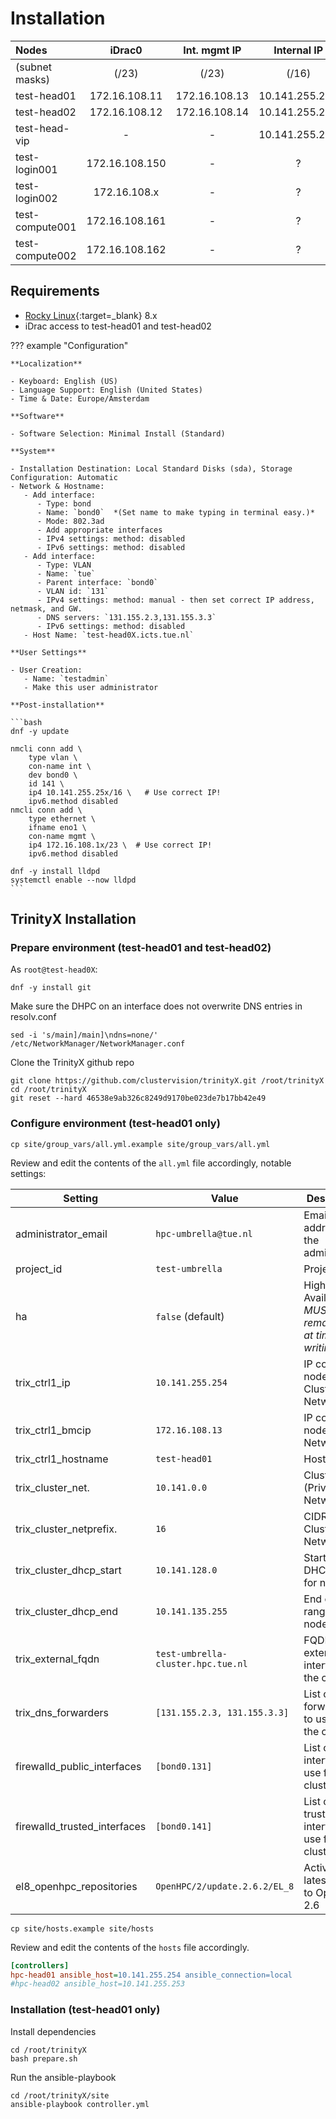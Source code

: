 # Installation

| Nodes                 |      iDrac0    |  Int. mgmt IP  |   Internal IP  | External IP   |
|:----------------------|:--------------:|:--------------:|:--------------:|:-------------:|
| (subnet masks)        |     (/23)      |     (/23)      |     (/16)      |     (/24)     |
| test-head01           | 172.16.108.11  | 172.16.108.13  | 10.141.255.254 | 131.155.2.51  |
| test-head02           | 172.16.108.12  | 172.16.108.14  | 10.141.255.253 | 131.155.2.52  |
| test-head-vip         |       -        |       -        | 10.141.255.252 | 131.155.2.50  |
| test-login001         | 172.16.108.150 |       -        |       ?        | 131.155.2.53  |
| test-login002         | 172.16.108.x |       -        |       ?        | 131.155.2.x  |
| test-compute001       | 172.16.108.161 |       -        |       ?        |      -        |
| test-compute002       | 172.16.108.162 |       -        |       ?        |      -        |

## Requirements

- [Rocky Linux](https://rockylinux.org){:target=_blank} 8.x
- iDrac access to test-head01 and test-head02

??? example "Configuration"

    **Localization**
    
    - Keyboard: English (US)
    - Language Support: English (United States)
    - Time & Date: Europe/Amsterdam
    
    **Software**
    
    - Software Selection: Minimal Install (Standard)
    
    **System**
    
    - Installation Destination: Local Standard Disks (sda), Storage Configuration: Automatic
    - Network & Hostname:
       - Add interface:
          - Type: bond
          - Name: `bond0`  *(Set name to make typing in terminal easy.)*
          - Mode: 802.3ad
          - Add appropriate interfaces
          - IPv4 settings: method: disabled
          - IPv6 settings: method: disabled
       - Add interface:
          - Type: VLAN
          - Name: `tue`
          - Parent interface: `bond0`
          - VLAN id: `131`
          - IPv4 settings: method: manual - then set correct IP address, netmask, and GW.
          - DNS servers: `131.155.2.3,131.155.3.3`
          - IPv6 settings: method: disabled
       - Host Name: `test-head0X.icts.tue.nl`
    
    **User Settings**
    
    - User Creation:
       - Name: `testadmin`
       - Make this user administrator

    **Post-installation**

    ```bash
    dnf -y update

    nmcli conn add \
        type vlan \
        con-name int \
        dev bond0 \
        id 141 \
        ip4 10.141.255.25x/16 \   # Use correct IP!
        ipv6.method disabled
    nmcli conn add \
        type ethernet \
        ifname eno1 \
        con-name mgmt \
        ip4 172.16.108.1x/23 \  # Use correct IP!
        ipv6.method disabled

    dnf -y install lldpd
    systemctl enable --now lldpd
    ```

## TrinityX Installation

### Prepare environment (test-head01 and test-head02)

As `root@test-head0X`:

```shell
dnf -y install git
```

Make sure the DHPC on an interface does not overwrite DNS entries in resolv.conf

```shell
sed -i 's/main]/main]\ndns=none/' /etc/NetworkManager/NetworkManager.conf
```

Clone the TrinityX github repo

```shell
git clone https://github.com/clustervision/trinityX.git /root/trinityX
cd /root/trinityX
git reset --hard 46538e9ab326c8249d9170be023de7b17bb42e49
```

### Configure environment (test-head01 only)

```shell
cp site/group_vars/all.yml.example site/group_vars/all.yml
```

Review and edit the contents of the `all.yml` file accordingly, notable settings:

| Setting                      | Value                         | Description                                                 |
|------------------------------|-------------------------------|-------------------------------------------------------------|
| administrator_email          | `hpc-umbrella@tue.nl`         | Email address of the administrator                          |
| project_id                   | `test-umbrella`               | Project ID                                                  |
| ha                           | `false` (default)             | High Availability; _MUST remain `false` at time of writing_ |
| trix_ctrl1_ip                | `10.141.255.254 `             | IP controller node in Cluster Network                       |
| trix_ctrl1_bmcip             | `172.16.108.13`               | IP controller node in BMC Network                           |
| trix_ctrl1_hostname          | `test-head01`                 | Hostname                                                    |
| trix_cluster_net.            | `10.141.0.0`                  | Cluster (Private) Network                                   | 
| trix_cluster_netprefix.      | `16`                          | CIDR of Cluster Network                                     |
| trix_cluster_dhcp_start      | `10.141.128.0`                | Start of DHCP range for nodes                               |
| trix_cluster_dhcp_end        | `10.141.135.255`              | End of DHCP range for nodes                                 |
| trix_external_fqdn           | `test-umbrella-cluster.hpc.tue.nl` | FQDN of the external interface of the cluster          |
| trix_dns_forwarders          | `[131.155.2.3, 131.155.3.3]`  | List of DNS forwarders to use for the cluster.              |
| firewalld_public_interfaces  | `[bond0.131]`                 | List of public interfaces to use for the cluster.           |
| firewalld_trusted_interfaces | `[bond0.141]`                 | List of trusted interfaces to use for the cluster.          |
| el8_openhpc_repositories     | `OpenHPC/2/update.2.6.2/EL_8` | Activate latest update to OpenHPC 2.6                       |

```shell
cp site/hosts.example site/hosts
```

Review and edit the contents of the `hosts` file accordingly.

```ini
[controllers]
hpc-head01 ansible_host=10.141.255.254 ansible_connection=local
#hpc-head02 ansible_host=10.141.255.253
```

### Installation (test-head01 only)

Install dependencies
```shell
cd /root/trinityX
bash prepare.sh
```
Run the ansible-playbook
```shell
cd /root/trinityX/site
ansible-playbook controller.yml
```
